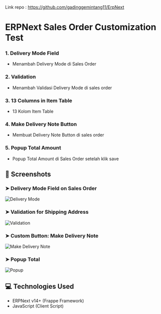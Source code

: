 Link repo : https://github.com/gadinggemintang11/ErpNext


# ERPNext Sales Order Customization Test
### 1. Delivery Mode Field
- Menambah Delivery Mode di Sales Order

### 2. Validation
- Menambah Validasi Delivery Mode di sales order

### 3. 13 Columns in Item Table
- 13 Kolom Item Table

### 4. Make Delivery Note Button
- Membuat Delivery Note Button di sales order

### 5. Popup Total Amount
- Popup Total Amount di Sales Order setelah klik save

## 📸 Screenshots

### ➤ Delivery Mode Field on Sales Order
![Delivery Mode](./screenshot-1.png)

### ➤ Validation for Shipping Address
![Validation](./screenshot-2.png)

### ➤ Custom Button: Make Delivery Note
![Make Delivery Note](./screenshot-3.png)

### ➤  Popup Total
![Popup](./screenshot-4.png)

## 💻 Technologies Used
- ERPNext v14+ (Frappe Framework)
- JavaScript (Client Script)
